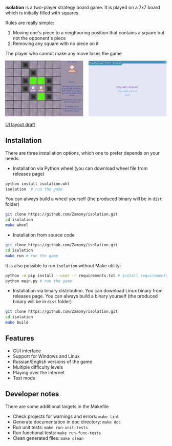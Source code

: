 **isolation** is a two-player strategy board game. It is played on a 7x7 board which is initially filled with squares.

Rules are really simple:
1. Moving one's piece to a neighboring position that contains a square but not the opponent's piece
2. Removing any square with no piece on it

The player who cannot make any move loses the game


![Isolation UI](https://raw.githubusercontent.com/Zamony/zamony.github.io/master/img/isolation_actual.png)

[UI layout draft](https://raw.githubusercontent.com/Zamony/zamony.github.io/master/img/IsolationLayout.png)

## Installation
There are three installation options, which one to prefer depends on your needs:
+ Installation via Python wheel (you can download wheel file from releases page)
```bash
python install isolation.whl
isolation  # run the game
```
You can always build a wheel yourself (the produced binary will be in `dist` folder)
```bash
git clone https://github.com/Zamony/isolation.git
cd isolation
make wheel
```

+ Installation from source code
```bash
git clone https://github.com/Zamony/isolation.git
cd isolation
make run # run the game
```

It is also possible to run `isolation` without Make utility:
```bash
python -m pip install --user -r requirements.txt # install requirements
python main.py # run the game
```

+ Installation via binary distribution. You can download Linux binary from releases page.
You can always build a binary yourself (the produced binary will be in `dist` folder)
```bash
git clone https://github.com/Zamony/isolation.git
cd isolation
make build
```

## Features
+ GUI interface
+ Support for Windows and Linux
+ Russian/English versions of the game
+ Multiple difficulty levels
+ Playing over the Internet
+ Text mode

## Developer notes
There are some additional targets in the Makefile
+ Check projects for warnings and errors: `make lint`
+ Generate documentation in doc directory: `make doc`
+ Run unit tests: `make run-unit-tests`
+ Run functional tests: `make run-func-tests`
+ Clean generated files: `make clean`